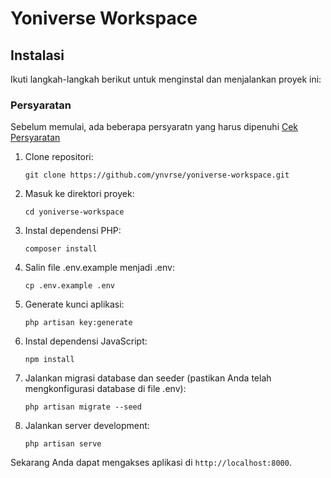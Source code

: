 # Yoniverse Workspace

## Instalasi

Ikuti langkah-langkah berikut untuk menginstal dan menjalankan proyek ini:

### Persyaratan

Sebelum memulai, ada beberapa persyaratn yang harus dipenuhi [Cek Persyaratan](https://laravel.com/docs/11.x/deployment)

1. Clone repositori:

    ```
    git clone https://github.com/ynvrse/yoniverse-workspace.git
    ```

2. Masuk ke direktori proyek:

    ```
    cd yoniverse-workspace
    ```

3. Instal dependensi PHP:

    ```
    composer install
    ```

4. Salin file .env.example menjadi .env:

    ```
    cp .env.example .env
    ```

5. Generate kunci aplikasi:

    ```
    php artisan key:generate
    ```

6. Instal dependensi JavaScript:

    ```
    npm install
    ```

7. Jalankan migrasi database dan seeder (pastikan Anda telah mengkonfigurasi database di file .env):

    ```
    php artisan migrate --seed
    ```

8. Jalankan server development:
    ```
    php artisan serve
    ```

Sekarang Anda dapat mengakses aplikasi di `http://localhost:8000`.
